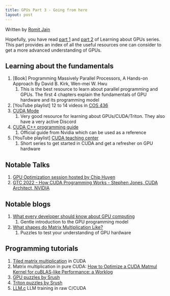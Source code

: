 ```yaml
---
title: GPUs Part 3 - Going from here
layout: post
---
```


<!-- markdownlint-disable MD036 MD029 -->

Written by [Romit Jain](https://www.linkedin.com/in/r0m1t/)

Hopefully, you have read [part 1](./gpu-part1.html) and [part 2](./gpu-part2.html) of Learning about GPUs series. This part provides an index of all the useful resources one can consider to get a more advanced understanding of GPUs.

## Learning about the fundamentals

1. [Book] Programming Massively Parallel Processors, A Hands-on Approach By David B. Kirk, Wen-mei W. Hwu
   1. This is the best resource to learn about parallel programming and GPUs. The first 4 chapters explain the fundamentals of GPU hardware and its programming model
2. [YouTube playlist] 12 to 14 videos in [COS 436](https://www.youtube.com/playlist?list=PLG3vBTUJlY2HdwYsdFCdXQraInoc3j9DU)
3. [CUDA Mode](https://www.youtube.com/channel/UCJgIbYl6C5no72a0NUAPcTA)
   1. Very good resource for learning about GPUs/CUDA/Triton. They also have a very active Discord
4. [CUDA C++ programming guide](https://docs.nvidia.com/cuda/cuda-c-programming-guide/index.html)
   1. Official guide from Nvidia which can be used as a reference
5. [YouTube playlist] [CUDA teaching center](https://www.youtube.com/playlist?list=PLC6u37oFvF40BAm7gwVP7uDdzmW83yHPe)
   1. Short series to get started in CUDA and get a refresher on GPU hardware

## Notable Talks

1. [GPU Optimization session hosted by Chip Huyen](https://www.youtube.com/live/v_q2JTIqE20)
2. [GTC 2022 - How CUDA Programming Works - Stephen Jones, CUDA Architect, NVIDIA](https://www.youtube.com/watch?v=QQceTDjA4f4)

## Notable blogs

1. [What every developer should know about GPU computing](https://codeconfessions.substack.com/p/gpu-computing)
   1. Gentle introduction to the GPU programming model
2. [What shapes do Matrix Multiplication Like?](https://www.thonking.ai/p/what-shapes-do-matrix-multiplications)
   1. Puzzles to test your understanding of GPU hardware

## Programming tutorials

1. [Tiled matrix multiplication](https://penny-xu.github.io/blog/tiled-matrix-multiplication) in CUDA
2. Matrix multiplication in pure CUDA: [How to Optimize a CUDA Matmul Kernel for cuBLAS-like Performance: a Worklog](https://siboehm.com/articles/22/CUDA-MMM)
3. [GPU puzzles by Srush](https://github.com/srush/GPU-Puzzles)
4. [Triton puzzles by Srush](https://github.com/srush/Triton-Puzzles)
5. [LLM.c](https://github.com/karpathy/llm.c) LLM training in raw C/CUDA
